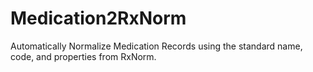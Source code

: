 # Medication2RxNorm
Automatically Normalize Medication Records using the standard name, code, and properties from RxNorm.
